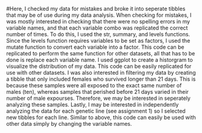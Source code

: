 #Here, I checked my data for mistakes and broke it into seperate tibbles that may be of use during my data analysis. 
When checking for mistakes, I was mostly interested in checking that there were no spelling errors in my variable names, and that each variable combo was replicated the correct number of times. To do this, I used the str, summary, and levels functions. Since the levels function requires variables to be set as factors, I used the mutate function to convert each variable into a factor. This code can be replicated to perform the same function for other datasets, all that has to be done is replace each variable name.
I used ggplot to create a historgram to visualize the distribution of my data. This code can be easily replicated for use with other datasets.
I was also interested in filtering my data by creating a tibble that only included females who survived longer than 21 days. This is because these samples were all exposed to the exact same number of males (ten), whereas samples that perished before 21 days varied in their number of male expourses. Therefore, we may be interested in seperately analyzing these samples.
Lastly, I may be interested in independently analyzing the data for each genetic line (see assignment 1) so I selected new tibbles for each line. Similar to above, this code can easily be used with other data simply by changing the variable names.

